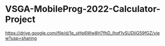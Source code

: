 # VSGA-MobileProg-2022-Calculator-Project
https://drive.google.com/file/d/1e_oHp6Ww8H7fhD_Ihqf1vSUDIiG59fGZ/view?usp=sharing
